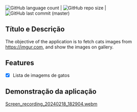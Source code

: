 
![GitHub language count](https://img.shields.io/github/languages/count/clopesbraga/ImgurCatsGallery) |  ![GitHub repo size](https://img.shields.io/github/repo-size/clopesbraga/ImgurCatsGallery)  |  ![GitHub last commit (master)](https://img.shields.io/github/last-commit/clopesbraga/ImgurCatsGallery/master)


## Título e Descrição

The objective of the application is to fetch cats images from https://imgur.com, and show the
images on gallery.

## Features

- [x] Lista de imagems de gatos

## Demonstração da aplicação


[Screen_recording_20240218_182904.webm](https://github.com/clopesbraga/ImgurCatsGallery/assets/58059669/da4ac7f4-4b43-4d4c-b403-83058e8904a3)
